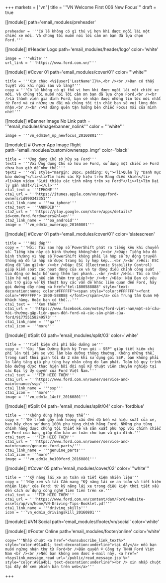 +++
markets = ["vn"]
title = '''VN Welcome First 006 New Focus'''
draft = true

[[module]]
path='email_modules/preheader'

	preheader = '''Có lẽ không có gì thú vị hơn khi được ngồi lái một chiếc xe mới. Và chúng tôi muốn nói lời cảm ơn bạn đã lựa chọn Ford.'''


[[module]] #Header Logo
path='email_modules/header/logo'
color='white'

	image = '''white'''
	url_link = '''https://www.ford.com.vn/'''

[[module]] #Cover 01
path='email_modules/cover/01'
color='''white'''
 
	title = '''Xin chào <%${user['LastName']}%>,<br /><br />Bạn có thấy tuyệt vời khi ngồi sau vô lăng?'''
	copy = '''Có lẽ không có gì thú vị hơn khi được ngồi lái một chiếc xe mới. Và chúng tôi muốn nói lời cảm ơn bạn đã lựa chọn Ford.<br /><br />Là thành viên gia đình Ford, bạn sẽ nhận được những tin tức mới nhất từ Ford và cả những ưu đãi mà chúng tôi tin chắc bạn sẽ vui lòng đón nhận.<br /><br />Và đừng quên tận hưởng bên chiếc Focus mới của mình nhé!'''

[[module]] #Banner Image No Link
path = '''email_modules/image/banner_nolink'''
color = '''white'''

	image = '''vn_edm1&4_np_newfocus_20160801'''

[[module]] # Owner App Image Right
path='email_modules/custom/ownerapp_imgr'
color='black'

	title = '''Ứng dụng Chủ sở hữu xe Ford'''
	text1 = '''Với Ứng dụng Chủ sở hữu xe Ford, sử dụng một chiếc xe Ford chưa bao giờ dễ như thế.'''
	text2 = '''<ul style="margin: 20px; padding: 0;"><li>Quản lý "Danh mục bảo dưỡng"</li><li>Tìm hiểu các Ký hiệu trên Bảng điều khiển</li><li>Xem video "Giới thiệu các tính năng trên xe Ford"</li><li>Tìm Đại lý gần nhất</li></ul>'''
	cta1_text = '''IPHONE'''
	cta1_url = '''https://itunes.apple.com/vn/app/ford-owners/id990342351'''
	cta1_link_name = '''oa_iphone'''
	cta2_text = '''ANDROID'''
	cta2_url = '''https://play.google.com/store/apps/details?id=com.ford.fordowners&hl=en'''
	cta2_link_name = '''oa_android'''
	image = '''vn_edm1a_ownerapp_20160801'''

[[module]] #Cover 01
path='email_modules/cover/01'
color='slatescreen'

	title = '''Hỏi đáp'''
	copy = '''Hỏi: Tại sao hộp số PowerShift phát ra tiếng kêu khi chuyển số. Tiếng kêu này có bình thường không?<br /><br />Đáp: Tiếng kêu đó bình thường vì hộp số PowerShift không phải là hộp số tự động truyền thống mà đó là hộp số được trang bị ly hợp kép...<br /><br />Hỏi: ESC dùng để làm gì?<br /><br />Đáp: ESC (Electronic Stability Control) giúp kiểm soát các hoạt động của xe và tự động điều chỉnh công suất của động cơ hoặc bổ sung thêm lực phanh...<br /><br />Hỏi: Tôi có thể liên hệ với ai nếu cần thêm trợ giúp?<br /><br />Đáp: Nếu Bạn có yêu cầu trợ giúp về kỹ thuật hay các vấn đề khác liên quan đến Ford, hãy gọi đường dây nóng <a href="tel:1800588888" style="text-decoration:none; color:#FFFFFF"><span style="color:#FFFFFF"><font color="#FFFFFF"> 1800-588888 </font></span></a> của Trung tâm Quan Hệ Khách hàng. Hoặc bạn có thể...'''
	cta1_text = '''Xem thêm'''
	cta1_url = '''https://www.facebook.com/notes/ford-việt-nam/một-số-câu-hỏi-thường-gặp-liên-quan-đến-ford-và-các-sản-phẩm-của-ford/917755158249573'''
	cta1_link_name = '''qa'''
	cta1_icon = '''more'''

[[module]] #Split 03
path='email_modules/split/03'
color='white'

	title = '''Tiết kiệm chi phí bảo dưỡng xe'''
	copy = '''Gói "Bảo Dưỡng Định kỳ Trọn gói – SSP" giúp tiết kiệm chi phí lên tới 14% so với làm bảo dưỡng thông thường. Không những thế, trong suốt thời gian tối đa 2 năm khi sử dụng gói SSP, bạn không phải lo lắng tăng giá phụ tùng hay nhân công do lạm phát. Toàn bộ quy trình bảo dưỡng được thực hiện bởi đội ngũ Kỹ thuật viên chuyên nghiệp tại các Đại lý Ủy quyền của Ford Việt Nam.'''
	cta1_text = '''TÌM HIỂU THÊM'''
	cta1_url = '''https://www.ford.com.vn/owner/service-and-maintenance/ssp/'''
	cta1_link_name = '''ssp'''
	cta1_icon = '''more'''
	image = '''vn_edm1a_14off_20160801'''

[[module]] #Split 04
path='email_modules/split/04'
color='fordblue'

	title = '''Không dùng hàng thay thế'''
	copy = '''Để tránh gây ảnh hưởng xấu đến độ bền và hiệu suất của xe, bạn hãy chọn sử dụng 100% phụ tùng chính hãng Ford. Những phụ tùng chính hãng được chúng tôi thiết kế và sản xuất phù hợp với chính chiếc xe Ford của bạn, giúp đảm bảo an toàn cho bạn và gia đình.'''
	cta1_text = '''TÌM HIỂU THÊM'''
	cta1_url = '''https://www.ford.com.vn/owner/service-and-maintenance/genuine-ford-parts/'''
	cta1_link_name = '''genuine_parts'''
	cta1_icon = '''more'''
	image = '''vn_edm1a_be100ford_20160801'''

[[module]] #Cover 05
path='email_modules/cover/02'
color='''white'''

	title = '''Kỹ năng lái xe an toàn và tiết kiệm nhiên liệu'''
	copy = '''Hãy xem và tải Cẩm nang "Kỹ năng lái xe an toàn và tiết kiệm nhiên liệu" của Ford: từ kỹ năng lái xe trong điều kiện thời tiết xấu đến cách sử dụng công nghệ tiên tiến trên xe.'''
	cta1_text = '''TÌM HIỂU THÊM'''
	cta1_url = '''https://www.ford.com.vn/content/dam/Ford/website-assets/ap/vn/home/VN-Driving-Tips-Booklet.pdf'''
	cta1_link_name = '''driving_skills'''
	icon = '''vn_edm1a_drivingskill_20160801'''

[[module]] #VN Social
path='email_modules/footer/vn/social'
color='white'

[[module]] #Footer Online
path='email_modules/footer/online'
color='white'

	copy='''Nhấp chuột <a href="<%unsubscribe_link_text%>" style="color:#91a4b1; text-decoration:underline">tại đây</a> nếu bạn muốn ngừng nhận thư từ Ford<br />Bản quyền © Công ty TNHH Ford Việt Nam <br /><br />Nếu bạn không xem đươc e-mail này, <a href="<%syslink_message_read url='/public/read_message.jsp'%>" style="color:#91a4b1; text-decoration:underline"><br /> xin nhấp chuột tại đây để xem phiên bản trên web</a>'''



+++